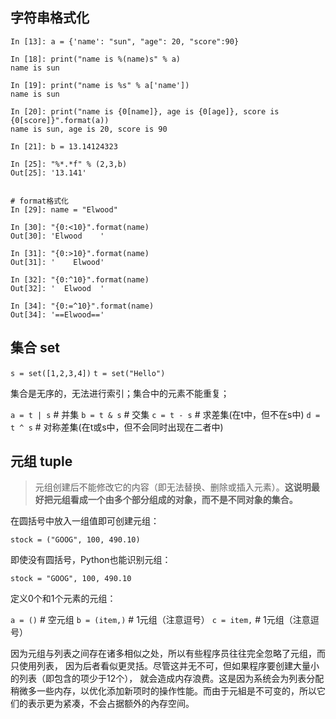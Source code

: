 

## 字符串格式化

```
In [13]: a = {'name': "sun", "age": 20, "score":90}

In [18]: print("name is %(name)s" % a)
name is sun

In [19]: print("name is %s" % a['name'])
name is sun

In [20]: print("name is {0[name]}, age is {0[age]}, score is {0[score]}".format(a))
name is sun, age is 20, score is 90

In [21]: b = 13.14124323

In [25]: "%*.*f" % (2,3,b)
Out[25]: '13.141'


# format格式化
In [29]: name = "Elwood"

In [30]: "{0:<10}".format(name)
Out[30]: 'Elwood    '

In [31]: "{0:>10}".format(name)
Out[31]: '    Elwood'

In [32]: "{0:^10}".format(name)
Out[32]: '  Elwood  '

In [34]: "{0:=^10}".format(name)
Out[34]: '==Elwood=='
```


## 集合 set

`s = set([1,2,3,4])`
`t = set("Hello")`

集合是无序的，无法进行索引；集合中的元素不能重复；

`a = t | s`  # 并集
`b = t & s`  # 交集
`c = t - s`  # 求差集(在t中，但不在s中)
`d = t ^ s`  # 对称差集(在t或s中，但不会同时出现在二者中)


## 元组 tuple

> 元组创建后不能修改它的内容（即无法替换、删除或插入元素）。**这说明最好把元组看成一个由多个部分组成的对象，而不是不同对象的集合。**

在圆括号中放入一组值即可创建元组：

`stock = ("GOOG", 100, 490.10)`

即使没有圆括号，Python也能识别元组：

`stock = "GOOG", 100, 490.10`

定义0个和1个元素的元组：

`a = ()`  # 空元组
`b = (item,)`  # 1元组（注意逗号）
`c = item,`  # 1元组（注意逗号）


因为元组与列表之间存在诸多相似之处，所以有些程序员往往完全忽略了元组，而只使用列表， 因为后者看似更灵括。尽管这并无不可，但如果程序要创建大量小的列表（即包含的项少于12个）， 就会造成内存浪费。这是因为系统会为列表分配稍微多一些内存，以优化添加新项时的操作性能。而由于元組是不可变的，所以它们的表示更为紧凑，不会占据额外的內存空间。